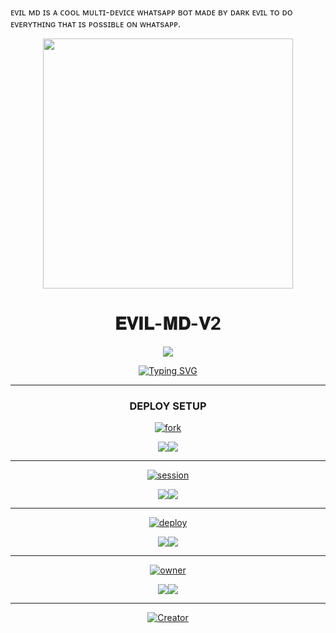 ᴇᴠɪʟ ᴍᴅ ɪs ᴀ ᴄᴏᴏʟ ᴍᴜʟᴛɪ-ᴅᴇᴠɪᴄᴇ ᴡʜᴀᴛsᴀᴘᴘ ʙᴏᴛ  ᴍᴀᴅᴇ ʙʏ ᴅᴀʀᴋ ᴇᴠɪʟ ᴛᴏ ᴅᴏ ᴇᴠᴇʀʏᴛʜɪɴɢ ᴛʜᴀᴛ ɪs ᴘᴏssɪʙʟᴇ ᴏɴ ᴡʜᴀᴛsᴀᴘᴘ.

<div align="center" class= "main"> 
  <img src="https://telegra.ph/file/1271d54767e6d0c21855a.jpg" width="400" height="400"/>
  <h1>𝐄𝐕𝐈𝐋-𝐌𝐃-𝐕2</h1>

<a><img src='https://i.imgur.com/LyHic3i.gif'/></a>
      
<div align="center">
<a href="https://git.io/typing-svg"><img src="https://readme-typing-svg.demolab.com?font=Black+Ops+One&size=50&pause=1000&color=1BAFBAFF&center=true&width=900&height=100&lines=𝑬𝑽𝑰𝑳-𝑴𝑫;𝑾𝑯𝑨𝑻𝑺𝑨𝑷𝑷+𝑩𝑶𝑻;𝑪𝑹𝑬𝑨𝑻𝑬𝑫+𝑩𝒀+𝑫𝑨𝑹𝑲 𝑬𝑽𝑰𝑳" alt="Typing SVG" /></a>
  </p>

***

### DEPLOY SETUP

<a href="https://github.com/Itxxevil/EVIL-MD-V2/fork" target="_blank">
    <img alt="fork" src="https://img.shields.io/badge/ fork repo -25D366?style=for-the-badge&logo=fork&logoColor=blue" />
  </a>
</p>
<a><img src='https://i.imgur.com/LyHic3i.gif'/></a><a><img src='https://i.imgur.com/LyHic3i.gif'/></a>

***

<a href="https://replit.com/@RahmanUllah1/EVIL-MD-V2-SESSION-PAIRING-CODE?v=1" target="_blank">
    <img alt="session" src="https://img.shields.io/badge/ session_id-25D366?style=for-the-badge&logo=session&logoColor=orange" />
  </a>
</p>
<a><img src='https://i.imgur.com/LyHic3i.gif'/></a><a><img src='https://i.imgur.com/LyHic3i.gif'/></a>

***

<a href="https://dashboard.heroku.com/new?template=https://github.com/Itxxevil/EVIL-MD-V2" target="_blank">
    <img alt="deploy" src="https://img.shields.io/badge/ heroku -25D366?style=for-the-badge&logo=heroku&logoColor=white" />
  </a>
</p>
<a><img src='https://i.imgur.com/LyHic3i.gif'/></a><a><img src='https://i.imgur.com/LyHic3i.gif'/></a>

***

<a href="https://wa.me/923319709781" target="_blank">
    <img alt="owner" src="https://img.shields.io/badge/ Whatsapp Number -25D366?style=for-the-badge&logo=whatsapp&logoColor=white" />
  </a>
</p>
<a><img src='https://i.imgur.com/LyHic3i.gif'/></a><a><img src='https://i.imgur.com/LyHic3i.gif'/></a>

***

<a href="https://github.com/Itxxevil"><img title="Creator" src="https://img.shields.io/badge/Creator-Dark Evil-red.svg?style=for-the-badge&logo=github"></a>
<br>



